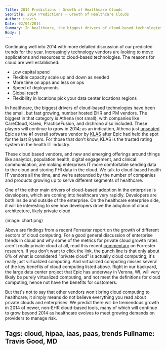 ```yaml
---
Title: 2014 Predictions - Growth of Healthcare Clouds
SeoTitle: 2014 Predictions - Growth of Healthcare Clouds
Author: travis
Date: 02/04/2014
Summary: In healthcare, the biggest drivers of cloud-based technologies have been the small, but fast growing, number hosted EHR and PM vendors. 
Body: |
---
```

Continuing well into 2014 with more detailed discussion of our predicted trends for the year. Increasingly technology vendors are looking to move applications and resources to cloud-based technologies. The reasons for cloud are well established:

- Low capital spend
- Flexible capacity scale up and down as needed
- More time on apps and less on ops
- Speed of deployments
- Global reach
- Flexibility in locations pick your data center locations regions

In healthcare, the biggest drivers of cloud-based technologies have been the small, but fast growing, number hosted EHR and PM vendors. The biggest in that category is Athena (not small), with companies like CareCloud, Kareo, PracticeFusion, and drchrono also included. These players will continue to grow in 2014; as an indication, Athena just [unseated](http://news.athenahealth.com/Press-Releases/athenahealth-Earns-Top-Best-in-KLAS-Recognition-for-its-Cloud-Based-Services-Ranking-as-1-Overal-c4d.aspx) Epic as the #1 overall software vendor by [KLAS](http://www.klasresearch.com/) after Epic had held the spot for the last 8 years. For those that don't know, KLAS is the trusted rating system in the health IT industry.

These cloud based vendors, and new and emerging offerings around things like analytics, population health, digital engagement, and clinical communication, are making enterprises IT more comfortable sending data to the cloud and storing PHI data in the cloud. We talk to cloud-based health IT vendors all the time, and we're astounded by the number of companies and products growing up to serve different segments of healthcare.

One of the other main drivers of cloud-based adoption in the enterprise is developers, which are coming into healthcare very rapidly. Developers are both inside and outside of the enterprise. On the healthcare enterprise side, it will be interesting to see how developers drive the adoption of cloud architecture, likely private cloud.

(image: chart.png)

Above are findings from a recent Forrester report on the growth of different sectors of cloud computing. For a good general discussion of enterprise trends in cloud and why some of the metrics for private cloud growth rates aren't really private cloud at all, read this recent [commentary](http://readwrite.com/2014/01/27/private-public-cloud-cloudwashing#awesm=~owh388yqD0DouV) on Forrester research. If you don't want to click the link, the punch line is that only about 8% of what is considered "private cloud" is actually cloud computing; it's really just virtualized computing. And virtualized computing misses several of the key benefits of cloud computing listed above. Right in our backyard, the large data center project that Epic has underway in Verona, WI, will very likely be purely virtualized computing, and not meet the definitions for cloud computing, hence not have the benefits for customers.

But that's not to say that other vendors won't bring cloud computing to healthcare; it simply means do not believe everything you read about private clouds and enterprises. We predict there will be tremendous growth in 2014 of newer, non-EHR cloud-based tools, many of which will continue to grow beyond 2014 as healthcare evolves to meet growing demands on providers to manage risk.

Tags: cloud, hipaa, iaas, paas, trends
Fullname: Travis Good, MD
---

